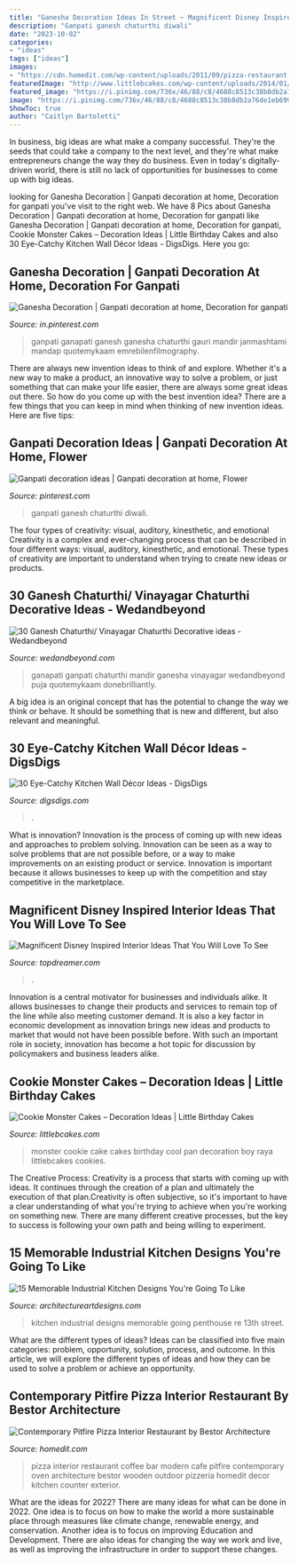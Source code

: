 ```yaml
---
title: "Ganesha Decoration Ideas In Street ~ Magnificent Disney Inspired Interior Ideas That You Will Love To See"
description: "Ganpati ganesh chaturthi diwali"
date: "2023-10-02"
categories:
- "ideas"
tags: ["ideas"]
images:
- "https://cdn.homedit.com/wp-content/uploads/2011/09/pizza-restaurant-interior-design1.jpg"
featuredImage: "http://www.littlebcakes.com/wp-content/uploads/2014/01/Cookie-Monster-Cake-Pan-1024x955.jpg"
featured_image: "https://i.pinimg.com/736x/46/88/c8/4688c8513c38b8db2a76de1eb699ed1b.jpg"
image: "https://i.pinimg.com/736x/46/88/c8/4688c8513c38b8db2a76de1eb699ed1b.jpg"
ShowToc: true
author: "Caitlyn Bartoletti"
---
```



In business, big ideas are what make a company successful. They're the seeds that could take a company to the next level, and they're what make entrepreneurs change the way they do business. Even in today's digitally-driven world, there is still no lack of opportunities for businesses to come up with big ideas.

	

		
looking for Ganesha Decoration | Ganpati decoration at home, Decoration for ganpati you've visit to the right web. We have 8 Pics about Ganesha Decoration | Ganpati decoration at home, Decoration for ganpati like Ganesha Decoration | Ganpati decoration at home, Decoration for ganpati, Cookie Monster Cakes – Decoration Ideas | Little Birthday Cakes and also 30 Eye-Catchy Kitchen Wall Décor Ideas - DigsDigs. Here you go:
		
    
## Ganesha Decoration | Ganpati Decoration At Home, Decoration For Ganpati

<img loading=lazy src="https://i.pinimg.com/736x/46/88/c8/4688c8513c38b8db2a76de1eb699ed1b.jpg" onerror="this.onerror=null;this.src='https://tse2.mm.bing.net/th?id=OIP.TVgP7rgn1x1X_W--ai_xGQHaJ3&amp;pid=15.1';" alt="Ganesha Decoration | Ganpati decoration at home, Decoration for ganpati">

_Source: in.pinterest.com_

>ganpati ganapati ganesh ganesha chaturthi gauri mandir janmashtami mandap quotemykaam emrebilenfilmography. 

	

There are always new invention ideas to think of and explore. Whether it's a new way to make a product, an innovative way to solve a problem, or just something that can make your life easier, there are always some great ideas out there. So how do you come up with the best invention idea? There are a few things that you can keep in mind when thinking of new invention ideas. Here are five tips: 

    
## Ganpati Decoration Ideas | Ganpati Decoration At Home, Flower

<img loading=lazy src="https://i.pinimg.com/736x/cf/88/4d/cf884d2ac3bcc2a8b81d55d95a19d64f.jpg" onerror="this.onerror=null;this.src='https://tse1.mm.bing.net/th?id=OIP.062ZHAIat_Fq8Me2fsESHwHaJ3&amp;pid=15.1';" alt="Ganpati decoration ideas | Ganpati decoration at home, Flower">

_Source: pinterest.com_

>ganpati ganesh chaturthi diwali. 

	

The four types of creativity: visual, auditory, kinesthetic, and emotional
Creativity is a complex and ever-changing process that can be described in four different ways: visual, auditory, kinesthetic, and emotional. These types of creativity are important to understand when trying to create new ideas or products.

    
## 30 Ganesh Chaturthi/ Vinayagar Chaturthi Decorative Ideas - Wedandbeyond

<img loading=lazy src="https://www.wedandbeyond.com/blog/wp-content/uploads/2017/08/12-6.jpg" onerror="this.onerror=null;this.src='https://tse2.mm.bing.net/th?id=OIP.5bxWn_Y9NhDi8RfbhxblTgHaLB&amp;pid=15.1';" alt="30 Ganesh Chaturthi/ Vinayagar Chaturthi Decorative ideas - Wedandbeyond">

_Source: wedandbeyond.com_

>ganapati ganpati chaturthi mandir ganesha vinayagar wedandbeyond puja quotemykaam donebrilliantly. 

	

A big idea is an original concept that has the potential to change the way we think or behave. It should be something that is new and different, but also relevant and meaningful.

    
## 30 Eye-Catchy Kitchen Wall Décor Ideas - DigsDigs

<img loading=lazy src="https://www.digsdigs.com/photos/2017/04/15-colorful-plates-brought-from-different-trips-on-two-walls.jpg" onerror="this.onerror=null;this.src='https://tse3.mm.bing.net/th?id=OIP.9kbOZSljD9RssC8DzfFZKAHaLH&amp;pid=15.1';" alt="30 Eye-Catchy Kitchen Wall Décor Ideas - DigsDigs">

_Source: digsdigs.com_

>. 

	

What is innovation?
Innovation is the process of coming up with new ideas and approaches to problem solving. Innovation can be seen as a way to solve problems that are not possible before, or a way to make improvements on an existing product or service. Innovation is important because it allows businesses to keep up with the competition and stay competitive in the marketplace.

    
## Magnificent Disney Inspired Interior Ideas That You Will Love To See

<img loading=lazy src="https://topdreamer.com/wp-content/uploads/2015/10/magnificent-disney-decor-ideas.jpg" onerror="this.onerror=null;this.src='https://tse1.mm.bing.net/th?id=OIP.0fFq1LPmFrdFB0B-LmGVnAHaD3&amp;pid=15.1';" alt="Magnificent Disney Inspired Interior Ideas That You Will Love To See">

_Source: topdreamer.com_

>. 

	

Innovation is a central motivator for businesses and individuals alike. It allows businesses to change their products and services to remain top of the line while also meeting customer demand. It is also a key factor in economic development as innovation brings new ideas and products to market that would not have been possible before. With such an important role in society, innovation has become a hot topic for discussion by policymakers and business leaders alike.

    
## Cookie Monster Cakes – Decoration Ideas | Little Birthday Cakes

<img loading=lazy src="http://www.littlebcakes.com/wp-content/uploads/2014/01/Cookie-Monster-Cake-Pan-1024x955.jpg" onerror="this.onerror=null;this.src='https://tse1.mm.bing.net/th?id=OIP.KMHfz1x6FIbXRc4APeuK9AHaG6&amp;pid=15.1';" alt="Cookie Monster Cakes – Decoration Ideas | Little Birthday Cakes">

_Source: littlebcakes.com_

>monster cookie cake cakes birthday cool pan decoration boy raya littlebcakes cookies. 

	

The Creative Process:
Creativity is a process that starts with coming up with ideas. It continues through the creation of a plan and ultimately the execution of that plan.Creativity is often subjective, so it's important to have a clear understanding of what you're trying to achieve when you're working on something new. There are many different creative processes, but the key to success is following your own path and being willing to experiment.

    
## 15 Memorable Industrial Kitchen Designs You&#039;re Going To Like

<img loading=lazy src="https://www.architectureartdesigns.com/wp-content/uploads/2015/01/15-Memorable-Industrial-Kitchen-Designs-Youre-Going-To-Like-10-630x945.jpg" onerror="this.onerror=null;this.src='https://tse2.mm.bing.net/th?id=OIP.nlpo365NZqQT8XoTkYpQlwHaLH&amp;pid=15.1';" alt="15 Memorable Industrial Kitchen Designs You&#039;re Going To Like">

_Source: architectureartdesigns.com_

>kitchen industrial designs memorable going penthouse re 13th street. 

	

What are the different types of ideas?
Ideas can be classified into five main categories: problem, opportunity, solution, process, and outcome. In this article, we will explore the different types of ideas and how they can be used to solve a problem or achieve an opportunity.

    
## Contemporary Pitfire Pizza Interior Restaurant By Bestor Architecture

<img loading=lazy src="https://cdn.homedit.com/wp-content/uploads/2011/09/pizza-restaurant-interior-design1.jpg" onerror="this.onerror=null;this.src='https://tse3.mm.bing.net/th?id=OIP.htZ_EWofWGH07l2WLA60twHaLH&amp;pid=15.1';" alt="Contemporary Pitfire Pizza Interior Restaurant by Bestor Architecture">

_Source: homedit.com_

>pizza interior restaurant coffee bar modern cafe pitfire contemporary oven architecture bestor wooden outdoor pizzeria homedit decor kitchen counter exterior. 

	

What are the ideas for 2022?
There are many ideas for what can be done in 2022. One idea is to focus on how to make the world a more sustainable place through measures like climate change, renewable energy, and conservation. Another idea is to focus on improving Education and Development. There are also ideas for changing the way we work and live, as well as improving the infrastructure in order to support these changes.

